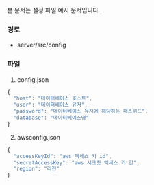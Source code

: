 본 문서는 설정 파일 예시 문서입니다.

### 경로

- server/src/config

### 파일

1. config.json

```js
{
  "host": "데이터베이스 호스트",
  "user": "데이터베이스 유저",
  "password": "데이터베이스 유저에 해당하는 패스워드",
  "database": "데이터베이스명"
}
```

2. awsconfig.json

```js
{
  "accessKeyId": "aws 액세스 키 id",
  "secretAccessKey": "aws 시크릿 액세스 키 값",
  "region": "리전"
}
```
